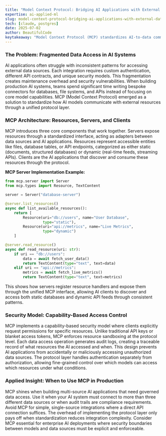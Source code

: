 ```yaml
---
title: "Model Context Protocol: Bridging AI Applications with External Data Sources"
expertise: ai-applied-ml
slug: model-context-protocol-bridging-ai-applications-with-external-data-sources
tech: [claude, postgres]
date: 2025-07-02
author: BeautifulCode
keytakeaway: "Model Context Protocol (MCP) standardizes AI-to-data communication through a security-first architecture, making it valuable for multi-source enterprise AI systems that require governed access and audit trails."
---
```


### The Problem: Fragmented Data Access in AI Systems

AI applications often struggle with inconsistent patterns for accessing external data sources. Each integration requires custom authentication, different API contracts, and unique security models. This fragmentation creates maintenance overhead and security vulnerabilities. When building production AI systems, teams spend significant time writing bespoke connectors for databases, file systems, and APIs instead of focusing on core model capabilities. MCP (Model Context Protocol) emerged as a solution to standardize how AI models communicate with external resources through a unified protocol layer.

### MCP Architecture: Resources, Servers, and Clients

MCP introduces three core components that work together. Servers expose resources through a standardized interface, acting as adapters between data sources and AI applications. Resources represent accessible entities like files, database tables, or API endpoints, categorized as either static (documents, structured databases) or dynamic (real-time feeds, streaming APIs). Clients are the AI applications that discover and consume these resources through the protocol.

**MCP Server Implementation Example:**

```python
from mcp.server import Server
from mcp.types import Resource, TextContent

server = Server("database-server")

@server.list_resources()
async def list_available_resources():
    return [
        Resource(uri="db://users", name="User Database", 
                 type="static"),
        Resource(uri="api://metrics", name="Live Metrics", 
                 type="dynamic")
    ]

@server.read_resource()
async def read_resource(uri: str):
    if uri == "db://users":
        data = await fetch_user_data()
        return TextContent(type="text", text=data)
    elif uri == "api://metrics":
        metrics = await fetch_live_metrics()
        return TextContent(type="text", text=metrics)
```

This shows how servers register resource handlers and expose them through the unified MCP interface, allowing AI clients to discover and access both static databases and dynamic API feeds through consistent patterns.

### Security Model: Capability-Based Access Control

MCP implements a capability-based security model where clients explicitly request permissions for specific resources. Unlike traditional API keys or blanket access tokens, MCP enforces resource sandboxing at the protocol level. Each data access operation generates audit logs, creating a traceable record of what resources the AI accessed and when. This design prevents AI applications from accidentally or maliciously accessing unauthorized data sources. The protocol layer handles authentication separately from authorization, allowing fine-grained control over which models can access which resources under what conditions.

### Applied Insight: When to Use MCP in Production

MCP shines when building multi-source AI applications that need governed data access. Use it when your AI system must connect to more than three different data sources or when audit trails are compliance requirements. Avoid MCP for simple, single-source integrations where a direct API connection suffices. The overhead of implementing the protocol layer only pays off when standardization reduces integration complexity. Consider MCP essential for enterprise AI deployments where security boundaries between models and data sources must be explicit and enforceable.